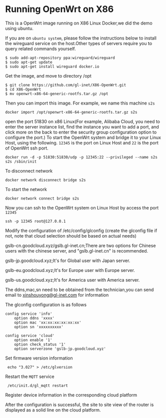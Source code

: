 # Running OpenWrt on X86

This is a OpenWrt image running on X86 Linux Docker,we did the demo using ubuntu.

If you are on `ubuntu system`, please follow the instructions below to install the wireguard service on the host.Other types of servers require you to query related commands yourself.

```
$ sudo add-apt-repository ppa:wireguard/wireguard
$ sudo apt-get update
$ sudo apt-get install wireguard docker.io

```
Get the image, and move to directory /opt

```
$ git clone https://github.com/gl-inet/X86-OpenWrt.git
$ cd X86-OpenWrt
$ mv openwrt-x86-64-generic-rootfs.tar.gz /opt

```

Then you can import this image. For example, we name this machine `s2s`

```
docker import /opt/openwrt-x86-64-generic-rootfs.tar.gz s2s
```

open the port 51830 on x86 Linux(For example, Alibaba Cloud, you need to enter the server instance list, find the instance you want to add a port, and click more on the back to enter the security group configuration option to configure the port.)
To start the OpenWrt system and bridge it to your Linux Host, using the following.
`12345` is the port on Linux Host and `22` is the port of OpenWrt ssh port.

```
docker run -d -p 51830:51830/udp -p 12345:22 --privileged --name s2s s2s /sbin/init
```

To disconnect network

```
docker network disconnect bridge s2s
```

To start the network
```
docker network connect bridge s2s
```

Now you can ssh to the OpenWrt system on Linux Host by access the port `12345`
```
ssh -p 12345 root@127.0.0.1
```

Modify the configuration of /etc/config/glconfig (create the glconfig file if not, note that cloud selection should be based on actual needs)

gslb-cn.goodcloud.xyz/gslb.gl-inet.cn;There are two options for Chinese users with the chinese server, and "gslb.gl-inet.cn" is recommended.

gslb-jp.goodcloud.xyz;It's for Global user with Japan server.

gslb-eu.goodcloud.xyz;It's for Europe user with Europe server.

gslb-us.goodcloud.xyz;It's for America user with America server.

The ddns,mac,sn need to be obtained from the technician,you can send email to xinshouyong@gl-inet.com for information

The glconfig configuration is as follows

```
config service 'info'
	option ddns 'xxxx'
	option mac 'xx:xx:xx:xx:xx:xx'
	option sn 'xxxxxxxxxx'

config service 'cloud'
	option enable '1'
	option check_status '1'
	option serverzone 'gslb-jp.goodcloud.xyz'
```


Set firmware version information

```
 echo "3.027" > /etc/glversion
```

Restart the `MQTT` service
```
 /etc/init.d/gl_mqtt restart
```

Register device information in the corresponding cloud platform

After the configuration is successful, the site to site view of the router is displayed as a solid line on the cloud platform.
